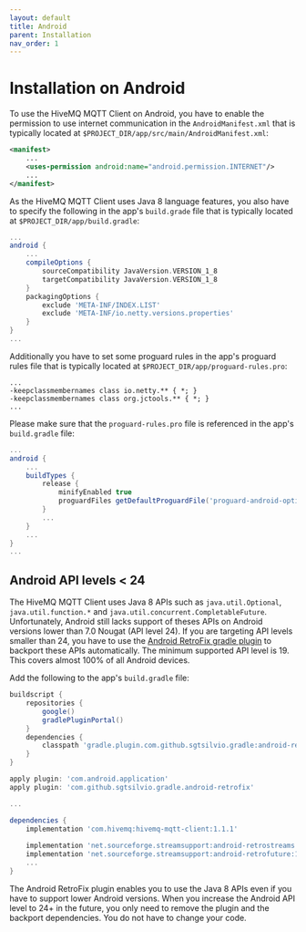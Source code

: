 ```yaml
---
layout: default
title: Android
parent: Installation
nav_order: 1
---
```


# Installation on Android

To use the HiveMQ MQTT Client on Android, you have to enable the permission to use internet communication in the 
`AndroidManifest.xml` that is typically located at `$PROJECT_DIR/app/src/main/AndroidManifest.xml`:

```xml
<manifest>
    ...
    <uses-permission android:name="android.permission.INTERNET"/>
    ...
</manifest>
```

As the HiveMQ MQTT Client uses Java 8 language features, you also have to specify the following in the app's 
`build.grade` file that is typically located at `$PROJECT_DIR/app/build.gradle`:

```groovy
...
android {
    ...
    compileOptions {
        sourceCompatibility JavaVersion.VERSION_1_8
        targetCompatibility JavaVersion.VERSION_1_8
    }
    packagingOptions {
        exclude 'META-INF/INDEX.LIST'
        exclude 'META-INF/io.netty.versions.properties'
    }
}
...
```

Additionally you have to set some proguard rules in the app's proguard rules file that is typically located at 
`$PROJECT_DIR/app/proguard-rules.pro`:

```
...
-keepclassmembernames class io.netty.** { *; }
-keepclassmembernames class org.jctools.** { *; }
...
```

Please make sure that the `proguard-rules.pro` file is referenced in the app's `build.gradle` file:

```groovy
...
android {
    ...
    buildTypes {
        release {
            minifyEnabled true
            proguardFiles getDefaultProguardFile('proguard-android-optimize.txt'), 'proguard-rules.pro'
        }
        ...
    }
    ...
}
...
```


## Android API levels < 24

The HiveMQ MQTT Client uses Java 8 APIs such as `java.util.Optional`, `java.util.function.*` and 
`java.util.concurrent.CompletableFuture`.
Unfortunately, Android still lacks support of theses APIs on Android versions lower than 7.0 Nougat (API level 24).
If you are targeting API levels smaller than 24, you have to use the 
[Android RetroFix gradle plugin](https://github.com/SgtSilvio/android-retrofix) to backport these APIs automatically.
The minimum supported API level is 19. This covers almost 100% of all Android devices.

Add the following to the app's `build.gradle` file:

```groovy
buildscript {
    repositories {
        google()
        gradlePluginPortal()
    }
    dependencies {
        classpath 'gradle.plugin.com.github.sgtsilvio.gradle:android-retrofix:0.2.1'
    }
}

apply plugin: 'com.android.application'
apply plugin: 'com.github.sgtsilvio.gradle.android-retrofix'

...

dependencies {
    implementation 'com.hivemq:hivemq-mqtt-client:1.1.1'
    
    implementation 'net.sourceforge.streamsupport:android-retrostreams:1.7.1'
    implementation 'net.sourceforge.streamsupport:android-retrofuture:1.7.1'
    ...
}
```

The Android RetroFix plugin enables you to use the Java 8 APIs even if you have to support lower Android versions.
When you increase the Android API level to 24+ in the future, you only need to remove the plugin and the backport 
dependencies. You do not have to change your code.
